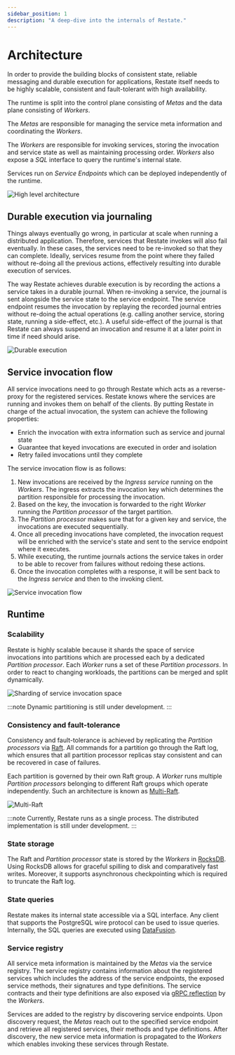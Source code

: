 ```yaml
---
sidebar_position: 1
description: "A deep-dive into the internals of Restate."
---
```


# Architecture

In order to provide the building blocks of consistent state, reliable messaging and durable execution for applications, Restate itself needs to be highly scalable, consistent and fault-tolerant with high availability.

The runtime is split into the control plane consisting of *Metas* and the data plane consisting of *Workers*.

The *Metas* are responsible for managing the service meta information and coordinating the *Workers*.

The *Workers* are responsible for invoking services, storing the invocation and service state as well as maintaining processing order.
*Workers* also expose a *SQL* interface to query the runtime's internal state.

Services run on *Service Endpoints* which can be deployed independently of the runtime.

![High level architecture](/img/restate-architecture.png)

## Durable execution via journaling

Things always eventually go wrong, in particular at scale when running a distributed application.
Therefore, services that Restate invokes will also fail eventually.
In these cases, the services need to be re-invoked so that they can complete.
Ideally, services resume from the point where they failed without re-doing all the previous actions, effectively resulting into durable execution of services.

The way Restate achieves durable execution is by recording the actions a service takes in a durable journal.
When re-invoking a service, the journal is sent alongside the service state to the service endpoint.
The service endpoint resumes the invocation by replaying the recorded journal entries without re-doing the actual operations (e.g. calling another service, storing state, running a side-effect, etc.).
A useful side-effect of the journal is that Restate can always suspend an invocation and resume it at a later point in time if need should arise.

![Durable execution](/img/durable-execution.png)

## Service invocation flow

All service invocations need to go through Restate which acts as a reverse-proxy for the registered services.
Restate knows where the services are running and invokes them on behalf of the clients.
By putting Restate in charge of the actual invocation, the system can achieve the following properties:

* Enrich the invocation with extra information such as service and journal state
* Guarantee that keyed invocations are executed in order and isolation
* Retry failed invocations until they complete

The service invocation flow is as follows:

1. New invocations are received by the *Ingress service* running on the *Workers*. The ingress extracts the invocation key which determines the partition responsible for processing the invocation.
2. Based on the key, the invocation is forwarded to the right *Worker* running the *Partition processor* of the target partition.
3. The *Partition processor* makes sure that for a given key and service, the invocations are executed sequentially.
4. Once all preceding invocations have completed, the invocation request will be enriched with the service's state and sent to the service endpoint where it executes.
5. While executing, the runtime journals actions the service takes in order to be able to recover from failures without redoing these actions.
6. Once the invocation completes with a response, it will be sent back to the *Ingress service* and then to the invoking client.

![Service invocation flow](/img/service-invocation-flow.png)

## Runtime

### Scalability

Restate is highly scalable because it shards the space of service invocations into partitions which are processed each by a dedicated *Partition processor*.
Each *Worker* runs a set of these *Partition processors*.
In order to react to changing workloads, the partitions can be merged and split dynamically.

![Sharding of service invocation space](/img/sharding.png)

:::note
Dynamic partitioning is still under development.
:::

### Consistency and fault-tolerance

Consistency and fault-tolerance is achieved by replicating the *Partition processors* via [Raft](https://raft.github.io/).
All commands for a partition go through the Raft log, which ensures that all partition processor replicas stay consistent and can be recovered in case of failures.

Each partition is governed by their own Raft group.
A *Worker* runs multiple *Partition processors* belonging to different Raft groups which operate independently.
Such an architecture is known as [Multi-Raft](https://tikv.org/deep-dive/scalability/multi-raft/).

![Multi-Raft](/img/multi-raft-docs.png)

:::note
Currently, Restate runs as a single process. The distributed implementation is still under development.
:::

### State storage

The Raft and *Partition processor* state is stored by the *Workers* in [RocksDB](https://github.com/facebook/rocksdb).
Using RocksDB allows for graceful spilling to disk and comparatively fast writes.
Moreover, it supports asynchronous checkpointing which is required to truncate the Raft log.

### State queries

Restate makes its internal state accessible via a SQL interface.
Any client that supports the PostgreSQL wire protocol can be used to issue queries.
Internally, the SQL queries are executed using [DataFusion](https://github.com/apache/arrow-datafusion).

### Service registry

All service meta information is maintained by the *Metas* via the service registry.
The service registry contains information about the registered services which includes the address of the service endpoints, the exposed service methods, their signatures and type definitions.
The service contracts and their type definitions are also exposed via [gRPC reflection](https://github.com/grpc/grpc/blob/master/doc/server-reflection.md) by the *Workers*.

Services are added to the registry by discovering service endpoints.
Upon discovery request, the *Metas* reach out to the specified service endpoint and retrieve all registered services, their methods and type definitions.
After discovery, the new service meta information is propagated to the *Workers* which enables invoking these services through Restate.
